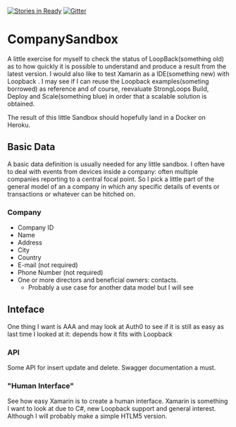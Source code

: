 [![Stories in Ready](https://badge.waffle.io/OwenBrotherwood/CompanySandbox.png?label=ready&title=Ready)](https://waffle.io/OwenBrotherwood/CompanySandbox)
[![Gitter](https://badges.gitter.im/Join%20Chat.svg)](https://gitter.im/OwenBrotherwood/CompanySandbox?utm_source=badge&utm_medium=badge&utm_campaign=pr-badge)
# CompanySandbox
A little exercise for myself to check the status of LoopBack(something old) as to how quickly it is possible to understand and produce a result from the latest version. I would also like to test Xamarin as a IDE(something new) with Loopback . I may see if I can reuse the Loopback examples(someting borrowed) as reference and of course, reevaluate StrongLoops Build, Deploy and Scale(something blue) in order that a scalable solution is obtained.

The result of this little Sandbox should hopefully land in a Docker on Heroku. 

## Basic Data
A basic data definition is usually needed for any little sandbox. I often have to deal with events from devices inside a company: often multiple companies reporting to a central focal point. So I pick a little part of the general model of an a company in which any specific details of events or transactions or whatever can be hitched on.

### Company
* Company ID
* Name
* Address
* City
* Country
* E-mail (not required)
* Phone Number (not required)
* One or more directors and beneficial owners: contacts. 
  * Probably  a use case for another data model but I will see

## Inteface
One thing I want is AAA and may look at Auth0 to see if it is still as easy as last time I looked at it: depends how it fits with Loopback

### API
Some API for insert update and delete. Swagger documentation a must.

### "Human Interface"
See how easy Xamarin is to create a human interface. Xamarin is something I want to look at due to C#, new Loopback support and general interest. Although I will probably make a simple HTLM5 version.



